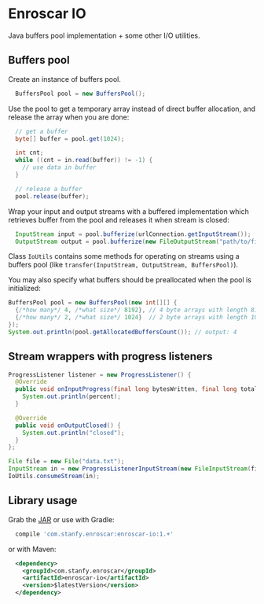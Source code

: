 Enroscar IO
===========
Java buffers pool implementation + some other I/O utilities.

Buffers pool
------------

Create an instance of buffers pool.
  ```java
    BuffersPool pool = new BuffersPool();
  ```

Use the pool to get a temporary array instead of direct buffer allocation, and release the array when you are done:
  ```java
    // get a buffer
    byte[] buffer = pool.get(1024);

    int cnt;
    while ((cnt = in.read(buffer)) != -1) {
      // use data in buffer
    }

    // release a buffer
    pool.release(buffer);
  ```

Wrap your input and output streams with a buffered implementation which retrieves buffer from the pool and releases it
when stream is closed:
  ```java
    InputStream input = pool.bufferize(urlConnection.getInputStream());
    OutputStream output = pool.bufferize(new FileOutputStream("path/to/file"));
  ```

Class `IoUtils` contains some methods for operating on streams using a buffers pool
(like `transfer(InputStream, OutputStream, BuffersPool)`).

You may also specify what buffers should be preallocated when the pool is initialized:
```java
BuffersPool pool = new BuffersPool(new int[][] {
  {/*how many*/ 4, /*what size*/ 8192}, // 4 byte arrays with length 8192
  {/*how many*/ 2, /*what size*/ 1024}  // 2 byte arrays with length 1024
});
System.out.println(pool.getAllocatedBuffersCount()); // output: 4
```


Stream wrappers with progress listeners
---------------------------------------

```java
ProgressListener listener = new ProgressListener() {
  @Override
  public void onInputProgress(final long bytesWritten, final long totalCount, final float percent) {
    System.out.println(percent);
  }

  @Override
  public void onOutputClosed() {
    System.out.println("closed");
  }
};

File file = new File("data.txt");
InputStream in = new ProgressListenerInputStream(new FileInputStream(file), listener, file.length());
IoUtils.consumeStream(in);
```

Library usage
-------------

Grab the [JAR](http://repository.sonatype.org/service/local/artifact/maven/redirect?r=central-proxy&g=com.stanfy.enroscar&a=enroscar-io&v=LATEST&e=jar)
or use with Gradle:
```groovy
  compile 'com.stanfy.enroscar:enroscar-io:1.+'
```
or with Maven:
```xml
  <dependency>
    <groupId>com.stanfy.enroscar</groupId>
    <artifactId>enroscar-io</artifactId>
    <version>$latestVersion</version>
  </dependency>
```

